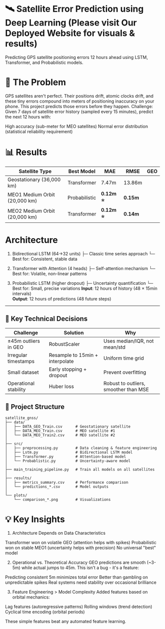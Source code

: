 # 🛰️ Satellite Error Prediction using Deep Learning (Please visit Our Deployed Website for visuals & results)

Predicting GPS satellite positioning errors 12 hours ahead using LSTM, Transformer, and Probabilistic models.

# 🎯 The Problem
GPS satellites aren't perfect. Their positions drift, atomic clocks drift, and these tiny errors compound into meters of positioning inaccuracy on your phone. This project predicts those errors before they happen.
Challenge: Given 7 days of satellite error history (sampled every 15 minutes), predict the next 12 hours with:

High accuracy (sub-meter for MEO satellites)
Normal error distribution (statistical reliability requirement)

# 📊 Results
| Satellite Type | Best Model     | MAE   | RMSE  | GEO |
|----------------|----------------|-------|-------|-----|
| Geostationary (36,000 km) | Transformer | 7.47m | 13.86m |   |
| MEO1 Medium Orbit (20,000 km) | Probabilistic | **0.12m ⭐** | **0.15m** |   |
| MEO2 Medium Orbit (20,000 km) | Transformer | **0.12m ⭐** | **0.14m** |   |

# Architecture

1. Bidirectional LSTM (64→32 units)
   ├─ Classic time series approach
   └─ Best for: Consistent, stable data

2. Transformer with Attention (4 heads)
   ├─ Self-attention mechanism
   └─ Best for: Volatile, non-linear patterns

3. Probabilistic LSTM (higher dropout)
   ├─ Uncertainty quantification
   └─ Best for: Small, precise variations
**Input**: 12 hours of history (48 × 15min intervals)  
**Output**: 12 hours of predictions (48 future steps)

---

## 🔧 Key Technical Decisions

| Challenge | Solution | Why |
|-----------|----------|-----|
| ±45m outliers in GEO | RobustScaler | Uses median/IQR, not mean/std |
| Irregular timestamps | Resample to 15min + interpolate | Uniform time grid |
| Small dataset | Early stopping + dropout | Prevent overfitting |
| Operational stability | Huber loss | Robust to outliers, smoother than MSE |


## 📁 Project Structure
```
satellite_gnss/
├── data/
│   ├── DATA_GEO_Train.csv      # Geostationary satellite
│   ├── DATA_MEO_Train.csv      # MEO satellite #1
│   └── DATA_MEO_Train2.csv     # MEO satellite #2
│
├── src/
│   ├── preprocessing.py        # Data cleaning & feature engineering
│   ├── Lstm.py                 # Bidirectional LSTM model
│   ├── Transformer.py          # Attention-based model
│   └── Probablistic.py         # Uncertainty-aware model
│
├── main_training_pipeline.py   # Train all models on all satellites
│
├── results/
│   ├── metrics_summary.csv     # Performance comparison
│   └── predictions_*.csv       # Model outputs
│
└── plots/
    └── comparison_*.png        # Visualizations
```
# 💡 Key Insights
1. Architecture Depends on Data Characteristics

Transformer won on volatile GEO (attention helps with spikes)
Probabilistic won on stable MEO1 (uncertainty helps with precision)
No universal "best" model

2. Operational vs. Theoretical Accuracy
GEO predictions are smooth (~3-5m) while actual jumps to 45m. This isn't a bug - it's a feature:

Predicting consistent 5m minimizes total error
Better than gambling on unpredictable spikes
Real systems need stability over occasional brilliance

3. Feature Engineering > Model Complexity
Added features based on orbital mechanics:

Lag features (autoregressive patterns)
Rolling windows (trend detection)
Cyclical time encoding (orbital periods)

These simple features beat any automated feature learning.
